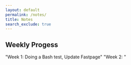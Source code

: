 ```yaml
---
layout: default
permalink: /notes/
title: Notes
search_exclude: true
---
```


Weekly Progess
---
"Week 1: Doing a Bash test, Update Fastpage"
"Week 2: "
